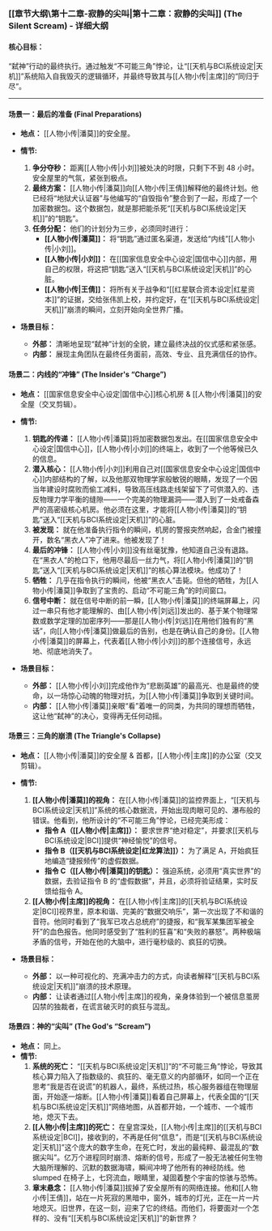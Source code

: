### **[[章节大纲\第十二章-寂静的尖叫|第十二章：寂静的尖叫]] (The Silent Scream) - 详细大纲**

#### **核心目标：**

“弑神”行动的最终执行。通过触发“不可能三角”悖论，让“[[天机与BCI系统设定|天机]]”系统陷入自我毁灭的逻辑循环，并最终导致其与[[人物小传|主席]]的“同归于尽”。

---

#### **场景一：最后的准备 (Final Preparations)**

- **地点：** [[人物小传|潘莫]]的安全屋。
- **情节:**

  1.  **争分夺秒：** 距离[[人物小传|小刘]]被处决的时限，只剩下不到 48 小时。安全屋里的气氛，紧张到极点。
  2.  **最终方案：** [[人物小传|潘莫]]向[[人物小传|王倩]]解释他的最终计划。他已经将“地狱犬认证器”与他编写的“自毁指令”整合到了一起，形成了一个加密数据包。这个数据包，就是那把能杀死“[[天机与BCI系统设定|天机]]”的“钥匙”。
  3.  **任务分配：** 他们的计划分为三步，必须同时进行：
      - **[[人物小传|潘莫]]：** 将“钥匙”通过匿名渠道，发送给“内线”[[人物小传|小刘]]。
      - **[[人物小传|小刘]]：** 在[[国家信息安全中心设定|国信中心]]内部，用自己的权限，将这把“钥匙”送入“[[天机与BCI系统设定|天机]]”的心脏。
      - **[[人物小传|王倩]]：** 将所有关于战争和“[[红星联合资本设定|红星资本]]”的证据，交给张伟凯上校，并约定好，在“[[天机与BCI系统设定|天机]]”崩溃的瞬间，立刻开始向全世界广播。

- **场景目标：**
  - **外部：** 清晰地呈现“弑神”计划的全貌，建立最终决战的仪式感和紧张感。
  - **内部：** 展现主角团队在最终任务面前，高效、专业、且充满信任的协作。

#### **场景二：内线的“冲锋” (The Insider's “Charge”)**

- **地点：** [[国家信息安全中心设定|国信中心]]核心机房 & [[人物小传|潘莫]]的安全屋（交叉剪辑）。
- **情节:**

  1.  **钥匙的传递：** [[人物小传|潘莫]]将加密数据包发出。在[[国家信息安全中心设定|国信中心]]，[[人物小传|小刘]]的终端上，收到了一个他等候已久的信息。
  2.  **潜入核心：** [[人物小传|小刘]]利用自己对[[国家信息安全中心设定|国信中心]]内部结构的了解，以及他那双物理学家般敏锐的眼睛，发现了一个因当年建设时腐败而偷工减料，导致高压线路走线架留下了可供潜入的、违反物理力学平衡的缝隙——一个完美的物理漏洞——潜入到了一处戒备森严的高密级核心机房。他必须在这里，才能将[[人物小传|潘莫]]的“钥匙”送入“[[天机与BCI系统设定|天机]]”的心脏。
  3.  **被发现：** 就在他准备执行指令的瞬间，机房的警报突然响起，合金门被撞开，数名“黑衣人”冲了进来。他被发现了！
  4.  **最后的冲锋：** [[人物小传|小刘]]没有丝毫犹豫，他知道自己没有退路。在“黑衣人”的枪口下，他用尽最后一丝力气，将[[人物小传|潘莫]]的“钥匙”送入“[[天机与BCI系统设定|天机]]”的核心算法模块。他成功了！
  5.  **牺牲：** 几乎在指令执行的瞬间，他被“黑衣人”击毙。但他的牺牲，为[[人物小传|潘莫]]争取到了宝贵的、启动“不可能三角”的时间窗口。
  6.  **信号中断：** 就在信号中断的前一瞬，[[人物小传|潘莫]]的终端屏幕上，闪过一串只有他才能理解的、由[[人物小传|刘远]]发出的、基于某个物理常数或数学定理的加密序列——那是[[人物小传|刘远]]在用他们独有的“黑话”，向[[人物小传|潘莫]]做最后的告别，也是在确认自己的身份。[[人物小传|潘莫]]的屏幕上，代表着[[人物小传|小刘]]的那个连接信号，永远地、彻底地消失了。

- **场景目标：**
  - **外部：** [[人物小传|小刘]]完成他作为“悲剧英雄”的最高光、也是最终的使命，以一场惊心动魄的物理对抗，为[[人物小传|潘莫]]争取到关键时间。
  - **内部：** [[人物小传|潘莫]]亲眼“看”着唯一的同类，为共同的理想而牺牲，这让他“弑神”的决心，变得再无任何动摇。

#### **场景三：三角的崩溃 (The Triangle's Collapse)**

- **地点：** [[人物小传|潘莫]]的安全屋 & 首都，[[人物小传|主席]]的办公室（交叉剪辑）。
- **情节:**

  1.  **[[人物小传|潘莫]]的视角：** 在[[人物小传|潘莫]]的监控界面上，“[[天机与BCI系统设定|天机]]”系统的核心数据流，开始出现肉眼可见的、瀑布般的错误。他看到，他所设计的“不可能三角”悖论，已经完美形成：
      - **指令 A（[[人物小传|主席]]）：** 要求世界“绝对稳定”，并要求[[天机与BCI系统设定|BCI]]提供“神经愉悦”的信号。
      - **指令 B（[[天机与BCI系统设定|红龙算法]]）：** 为了满足 A，开始疯狂地编造“捷报频传”的虚假数据。
      - **指令 C（[[人物小传|潘莫]]的钥匙）：** 强迫系统，必须用“真实世界”的数据，去验证指令 B 的“虚假数据”，并且，必须将验证结果，实时反馈给指令 A。
  2.  **[[人物小传|主席]]的视角：** 在[[人物小传|主席]]的[[天机与BCI系统设定|BCI]]视界里，原本和谐、完美的“数据交响乐”，第一次出现了不和谐的音符。他同时看到了“我军已攻占总统府”的捷报，和“我军某集团军被全歼”的血色报告。他同时感受到了“胜利的狂喜”和“失败的暴怒”。两种极端矛盾的信号，开始在他的大脑中，进行毫秒级的、疯狂的切换。

- **场景目标：**
  - **外部：** 以一种可视化的、充满冲击力的方式，向读者解释“[[天机与BCI系统设定|天机]]”崩溃的技术原理。
  - **内部：** 让读者通过[[人物小传|主席]]的视角，亲身体验到一个被信息茧房囚禁的独裁者，在谎言破灭时的疯狂与混乱。

#### **场景四：神的“尖叫” (The God's “Scream”)**

- **地点：** 同上。
- **情节:**
  1.  **系统的死亡：** “[[天机与BCI系统设定|天机]]”的“不可能三角”悖论，导致其核心算力陷入了指数级的、疯狂的、毫无意义的内部循环，如同一个正在思考“我是否在说谎”的机器人，最终，系统过热，核心服务器组在物理层面，开始逐一熔断。[[人物小传|潘莫]]看着自己屏幕上，代表全国的“[[天机与BCI系统设定|天机]]”网络地图，从首都开始，一个城市、一个城市地，熄灭下去。
  2.  **[[人物小传|主席]]的死亡：** 在皇宫深处，[[人物小传|主席]]的[[天机与BCI系统设定|BCI]]，接收到的，不再是任何“信息”，而是“[[天机与BCI系统设定|天机]]”这个庞大的数字生命，在死亡时，发出的最纯粹、最混乱的“数据尖叫”。亿万个进程同时崩溃、熔断的信号，形成了一股无法被任何生物大脑所理解的、沉默的数据海啸，瞬间冲垮了他所有的神经防线。他 slumped 在椅子上，七窍流血，眼睛里，凝固着整个宇宙的惊骇与恐怖。
  3.  **章末悬念：** [[人物小传|潘莫]]拔掉了安全屋所有的网络连接。他和[[人物小传|王倩]]，站在一片死寂的黑暗中，窗外，城市的灯光，正在一片一片地熄灭。旧世界，在这一刻，迎来了它的终结。而他们，将要面对一个怎样的、没有“[[天机与BCI系统设定|天机]]”的新世界？
